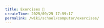 ```yaml
---
title: Exercises 🥷
createTime: 2025/09/25 17:59:17
permalink: /wiki/school/computer/exercises/
---
```

